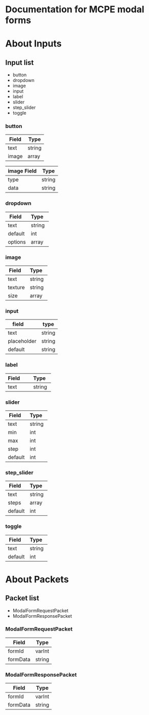 # Documentation for MCPE modal forms


# About Inputs

## Input list
+ button
+ dropdown
+ image
+ input
+ label
+ slider
+ step_slider
+ toggle

### button
| Field | Type   |
| ----- | ----   |
| text  | string |
| image | array  |

| image Field | Type   |
| ----------- | ------ |
| type        | string |
| data        | string |

### dropdown
| Field   | Type   |
| ------- | ------ |
| text    | string |
| default | int    |
| options | array  |

### image
| Field   | Type   |
| ------- | ------ |
| text    | string |
| texture | string |
| size    | array  |

### input

| field       | type   |
| ----------- | ------ |
| text        | string |
| placeholder | string |
| default     | string |



### label
| Field       | Type   |
| ----------- | ------ |
| text        | string |

### slider
| Field   | Type   |
| ------- | ------ |
| text    | string |
| min     | int    |
| max     | int    |
| step    | int    |
| default | int    |

### step_slider
| Field   | Type   |
| ------- | ------ |
| text    | string |
| steps   | array  |
| default | int    |

### toggle
| Field   | Type   |
| ------- | ------ |
| text    | string |
| default | int    |



# About Packets

## Packet list
+ ModalFormRequestPacket
+ ModalFormResponsePacket

### ModalFormRequestPacket
| Field     | Type   |
| --------- | ------ |
| formId    | varInt |
| formData  | string |

### ModalFormResponsePacket
| Field     | Type   |
| --------- | ------ |
| formId    | varInt |
| formData  | string |
